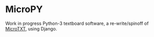 # MicroPY

Work in progress Python-3 textboard software, a re-write/spinoff of [MicroTXT](https://github.com/beardog108/microtxt/), using Django.